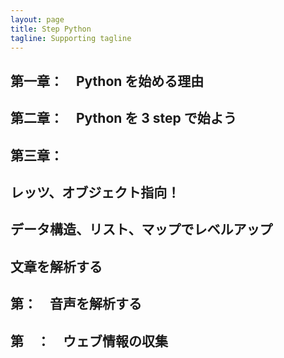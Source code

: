 ```yaml
---
layout: page
title: Step Python
tagline: Supporting tagline
---
```



## 第一章：　Python を始める理由

## 第二章：　Python を 3 step で始よう

## 第三章：　

## レッツ、オブジェクト指向！

## データ構造、リスト、マップでレベルアップ

## 文章を解析する

## 第：　音声を解析する

## 第　：　ウェブ情報の収集


